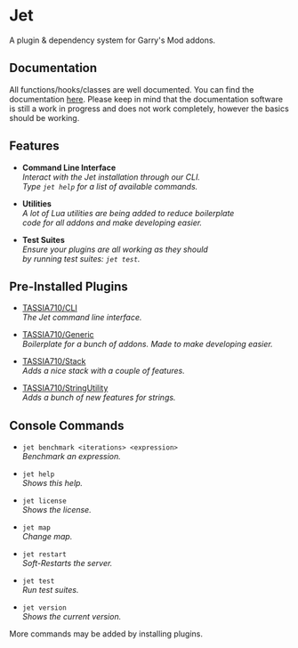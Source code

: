 # Jet
A plugin & dependency system for Garry's Mod addons.



## Documentation

All functions/hooks/classes are well documented. You can find the
documentation [here](https://ldoc.tassia.net/TASSIA710/Jet/main/).
Please keep in mind that the documentation software is still a work
in progress and does not work completely, however the basics should
be working.



## Features

- **Command Line Interface**\
  *Interact with the Jet installation through our CLI.\
  Type `jet help` for a list of available commands.*

- **Utilities**\
  *A lot of Lua utilities are being added to reduce boilerplate\
  code for all addons and make developing easier.*

- **Test Suites**\
  *Ensure your plugins are all working as they should\
  by running test suites: `jet test`.*



## Pre-Installed Plugins

- [TASSIA710/CLI](https://github.com/TASSIA710/Jet/tree/main/lua/plugins/cli)\
  *The Jet command line interface.*

- [TASSIA710/Generic](https://github.com/TASSIA710/Jet/tree/main/lua/plugins/generic)\
  *Boilerplate for a bunch of addons. Made to make developing easier.*

- [TASSIA710/Stack](https://github.com/TASSIA710/Jet/tree/main/lua/plugins/stack)\
  *Adds a nice stack with a couple of features.*

- [TASSIA710/StringUtility](https://github.com/TASSIA710/Jet/tree/main/lua/plugins/string_utility)\
  *Adds a bunch of new features for strings.*



## Console Commands

- `jet benchmark <iterations> <expression>`\
  *Benchmark an expression.*

- `jet help`\
  *Shows this help.*

- `jet license`\
  *Shows the license.*

- `jet map`\
  *Change map.*

- `jet restart`\
  *Soft-Restarts the server.*

- `jet test`\
  *Run test suites.*

- `jet version`\
  *Shows the current version.*

More commands may be added by installing plugins.
